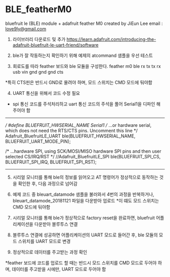 # BLE_featherM0
bluefruit le (BLE) module + adafruit feather M0
created by JiEun Lee 
email : love9ly@gmail.com

1. 라이브러리 다운로드 및 추가
https://learn.adafruit.com/introducing-the-adafruit-bluefruit-le-uart-friend/software

2. ble가 잘 작동하는지 확인하기 위해 예제의 atcommand 샘플을 우선 테스트

3. 회로도를 따라 feather 보드와 ble 모듈을 구성한다.
            feather m0    ble
              rx          tx
              tx          rx
              usb         vin
              gnd         gnd
              gnd         cts
  
*특히 CTS핀은 반드시 GND로 물려야 하며, 모드 스위치는 CMD 모드에 둬야함

4. UART 통신을 위해서 코드 수정 필요
  - spi 통신 코드를 주석처리하고 uart 통신 코드의 주석을 풀어 Serial1을 디파인 해 주어야 함
  
----------------------------------------------------------------------------------------------------
*/
#define BLUEFRUIT_HWSERIAL_NAME      Serial1
/* ...or hardware serial, which does not need the RTS/CTS pins. Uncomment this line */
Adafruit_BluefruitLE_UART ble(BLUEFRUIT_HWSERIAL_NAME, BLUEFRUIT_UART_MODE_PIN);

/* ...hardware SPI, using SCK/MOSI/MISO hardware SPI pins and then user selected CS/IRQ/RST */
//Adafruit_BluefruitLE_SPI ble(BLUEFRUIT_SPI_CS, BLUEFRUIT_SPI_IRQ, BLUEFRUIT_SPI_RST);

----------------------------------------------------------------------------------------------------

5. 시리얼 모니터를 통해 ble의 정보를 읽어오고 AT 명령어가 정상적으로 동작하는 것을 확인한 후, 다음 과정으로 넘어감

6. 예제 코드 중 bleuart_datamode 샘플을 불러와서 4번의 과정을 반복하거나, bleuart_datamode_20181121 파일을 다운받아 업로드
  *이 떄도 모드 스위치는 CMD 모드에 둬야함
  
7. 시리얼 모니터를 통해 ble가 정상적으로 factory reset을 완료하면, bluefruit 어플리케이션을 다운받아 블루투스 연결

8. 블루투스 연결에 성공하면 어플리케이션의 UART 모드로 들어간 후, ble 모듈의 모드 스위치를 UART 모드로 변경

9. 정상적으로 데이터를 주고받는 과정 확인

*feather 보드에 코드를 업로드 할 때는 반드시 모드 스위치를 CMD 모드로 두어야 하며,
  데이터를 주고받을 시에만, UART 모드로 두어야 함
